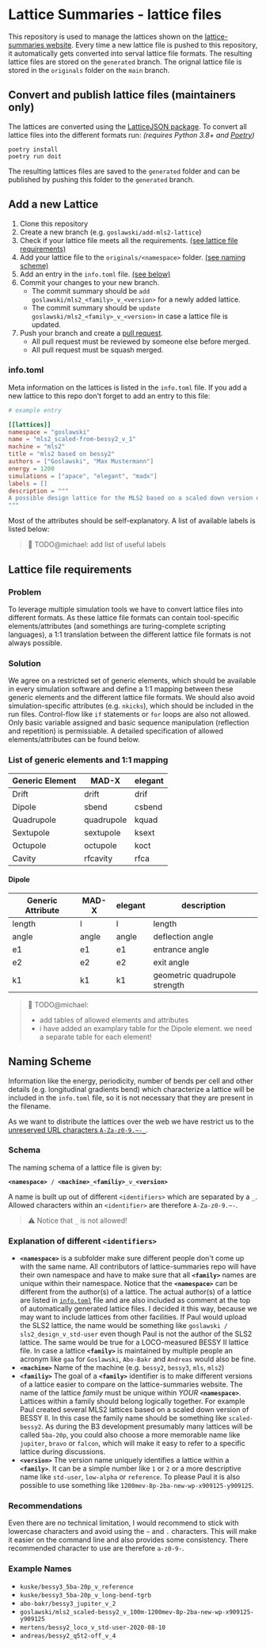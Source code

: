 # Lattice Summaries - lattice files

This repository is used to manage the lattices shown on the [lattice-summaries website](https://lattice-summaries.netlify.app/). Every time a new lattice file is pushed to this repository, it automatically gets converted into serval lattice file formats. The resulting lattice files are stored on the `generated` branch. The orignal lattice file is stored in the `originals` folder on the `main` branch.

## Convert and publish lattice files (maintainers only)

The lattices are converted using the [LatticeJSON package](https://github.com/nobeam/latticejson). To convert all lattice files into the different formats run: *(requires Python 3.8+ and [Poetry](https://python-poetry.org/))*

```
poetry install
poetry run doit
```

The resulting lattices files are saved to the `generated` folder and can be published by pushing this folder to the `generated` branch.

## Add a new Lattice

1. Clone this repository
2. Create a new branch (e.g. `goslawski/add-mls2-lattice`)
3. Check if your lattice file meets all the requirements. [(see lattice file requirements)](#lattice-file-requirements) 
4. Add your lattice file to the `originals/<namespace>` folder. [(see naming scheme)](#naming-scheme)
5. Add an entry in the `info.toml` file. [(see below)](#infotoml)
6. Commit your changes to your new branch.
    - The commit summary should be `add goslawski/mls2_<family>_v_<version>` for a newly added lattice.
    - The commit summary should be `update goslawski/mls2_<family>_v_<version>` in case a lattice file is updated.
7. Push your branch and create a [pull request](https://docs.github.com/en/free-pro-team@latest/github/collaborating-with-issues-and-pull-requests/creating-a-pull-request).
    - All pull request must be reviewed by someone else before merged.
    - All pull request must be squash merged. 

### info.toml

Meta information on the lattices is listed in the `info.toml` file. If you add a new lattice to this repo don't forget to add an entry to this file: 

```toml
# example entry

[[lattices]]
namespace = "goslawski"
name = "mls2_scaled-from-bessy2_v_1"
machine = "mls2"
title = "mls2 based on bessy2"
authors = ["Goslawski", "Max Mustermann"]
energy = 1200
simulations = ["apace", "elegant", "madx"]
labels = []
description = """
A possible design lattice for the MLS2 based on a scaled down version of BESSY 2
"""
```

Most of the attributes should be self-explanatory. A list of available labels is listed below:

> :memo: TODO@michael: add list of useful labels

## Lattice file requirements
### Problem

To leverage multiple simulation tools we have to convert lattice files into different formats. As these lattice file formats can contain tool-specific elements/attributes (and somethings are turing-complete scripting languages), a 1:1 translation between the different lattice file formats is not always possible.

### Solution

We agree on a restricted set of generic elements, which should be available in every simulation software and define a 1:1 mapping between these generic elements and the different lattice file formats. We should also avoid simulation-specific attributes (e.g. `nkicks`), which should be included in the run files. Control-flow like `if` statements or `for` loops are also not allowed. Only basic variable assigned and basic sequence manipulation (reflection and repetition) is permissiable. A detailed specification of allowed elements/attributes can be found below.

### List of generic elements and 1:1 mapping

| Generic Element | MAD-X      | elegant |
| --------------- | ---------- | ------- |
| Drift           | drift      | drif    |
| Dipole          | sbend      | csbend  |
| Quadrupole      | quadrupole | kquad   |
| Sextupole       | sextupole  | ksext   |
| Octupole        | octupole   | koct    |
| Cavity          | rfcavity   | rfca    |

#### Dipole

| Generic Attribute | MAD-X | elegant | description                   |
| ----------------- | ----- | ------- | ----------------------------- |
| length            | l     | l       | length                        |
| angle             | angle | angle   | deflection angle              |
| e1                | e1    | e1      | entrance angle                |
| e2                | e2    | e2      | exit angle                    |
| k1                | k1    | k1      | geometric quadrupole strength |

> :memo: TODO@michael:
>    - add tables of allowed elements and attributes
>    - i have added an examplary table for the Dipole element. we need a separate table for each element!

## Naming Scheme

Information like the energy, periodicity, number of bends per cell and other details (e.g. longitudinal gradients bend) which characterize a lattice will be included in the `info.toml` file, so it is not necessary that they are present in the filename.

As we want to distribute the lattices over the web we have restrict us to the [unreserved URL characters `A-Za-z0-9.~-_`](https://en.wikipedia.org/wiki/Percent-encoding#Percent-encoding_in_a_URI).

### Schema

The naming schema of a lattice file is given by:

<pre><code><b>&ltnamespace&gt</b> / <b>&ltmachine&gt</b>_<b>&ltfamiliy&gt</b>_v_<b>&ltversion&gt</b></pre></code>

A name is built up out of different `<identifiers>` which are separated by a `_`. Allowed characters within an `<identifier>` are therefore `A-Za-z0-9.~-`. 

> :warning: Notice that `_` is not allowed!

### Explanation of different `<identifiers>`

- **`<namespace>`** is a subfolder make sure different people don't come up with the same name. All contributors of lattice-summaries repo will have their own namespace and have to make sure that all **`<family>`** names are unique within their namespace. Notice that the **`<namespace>`** can be different from the author(s) of a lattice. The actual author(s) of a lattice are listed in [`info.toml`](#infotoml) file and are also included as comment at the top of automatically generated lattice files. I decided it this way, because we may want to include lattices from other facilities. If Paul would upload the SLS2 lattice, the name would be something like `goslawski / sls2_design_v_std-user` even though Paul is not the author of the SLS2 lattice. The same would be true for a LOCO-measured BESSY II lattice file. In case a lattice **`<family>`** is maintained by multiple people an acronym like `gaa` for `Goslawski`, `Abo-Bakr` and `Andreas` would also be fine.
- **`<machine>`** Name of the machine (e.g. `bessy2`, `bessy3`, `mls`, `mls2`)
- **`<familiy>`** The goal of a **`<family>`** identifier is to make different versions of a lattice easier to compare on the lattice-summaries website. The name of the lattice *family* must be unique within *YOUR* **`<namespace>`**. Lattices within a family should belong logically together. For example Paul created several MLS2 lattices based on a scaled down version of BESSY II. In this case the family name should be something like `scaled-bessy2`. As during the B3 development presumably many lattices will be called `5ba-20p`, you could also choose a more memorable name like `jupiter`, `bravo` or `falcon`, which will make it easy to refer to a specific lattice during discussions.
- **`<version>`** The version name uniquely identifies a lattice within a **`<family>`**. It can be a simple number like `1` or `2` or a more descriptive name like `std-user`, `low-alpha` or `reference`. To please Paul it is also possible to use something like `1200mev-8p-2ba-new-wp-x909125-y909125`.

### Recommendations

Even there are no technical limitation, I would recommend to stick with lowercase characters and avoid using the `~` and `.` characters. This will make it easier on the command line and also provides some consistency. There recommended character to use are therefore `a-z0-9-`.

### Example Names

* `kuske/bessy3_5ba-20p_v_reference`
* `kuske/bessy3_5ba-20p_v_long-bend-tgrb`
* `abo-bakr/bessy3_jupiter_v_2`
* `goslawski/mls2_scaled-bessy2_v_100m-1200mev-8p-2ba-new-wp-x909125-y909125`
* `mertens/bessy2_loco_v_std-user-2020-08-10`
* `andreas/bessy2_q5t2-off_v_4`
